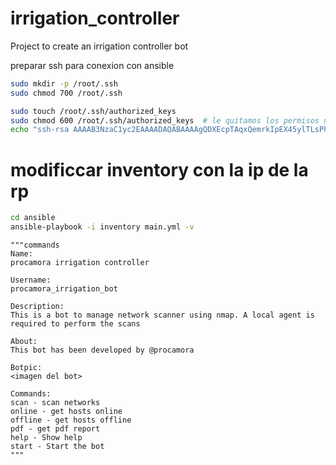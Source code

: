 # irrigation_controller
Project to create an irrigation controller bot


preparar ssh para conexion con ansible

```bash
sudo mkdir -p /root/.ssh
sudo chmod 700 /root/.ssh

sudo touch /root/.ssh/authorized_keys
sudo chmod 600 /root/.ssh/authorized_keys  # le quitamos los permisos necesarios
echo "ssh-rsa AAAAB3NzaC1yc2EAAAADAQABAAAAgQDXEcpTAqxQemrkIpEX45ylTLsPhDgko6Qugfv6B1/cioLaeXtI03NgKKMcWv4yMmKMLvJg4adxkEjpn/5IKEA13ljCMZ+Ue29Su+oOYSU8bo3bLlm+h5hvVJeso0irdnrqILNgL4yw38ebmC8IZaKBhiwiGD8sT/LD9VZSqaxnbQ== key used for automation service connections" | sudo tee /root/.ssh/authorized_keys
```


# modificcar inventory con la ip de la rp

```bash
cd ansible
ansible-playbook -i inventory main.yml -v
```



```
"""commands
Name:
procamora irrigation controller

Username:
procamora_irrigation_bot

Description:
This is a bot to manage network scanner using nmap. A local agent is required to perform the scans

About:
This bot has been developed by @procamora

Botpic:
<imagen del bot>

Commands:
scan - scan networks
online - get hosts online
offline - get hosts offline
pdf - get pdf report
help - Show help
start - Start the bot
"""
```
